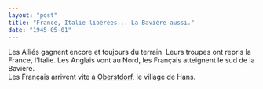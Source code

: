 ```yaml
---
layout: "post"
title: "France, Italie libérées... La Bavière aussi."
date: "1945-05-01"
---
```





<div class="histoire">Les Alliés gagnent encore et toujours du terrain. Leurs troupes ont repris la France, l'Italie. Les Anglais vont au Nord, les Français atteignent le sud de la Bavière.</div>

<div class="commentaire">Les Français arrivent vite à <a href="http://antifa.vvn-bda.de/2015/03/02/der-aufstand-in-oberstdorf/">Oberstdorf</a>, le village de Hans.</div>